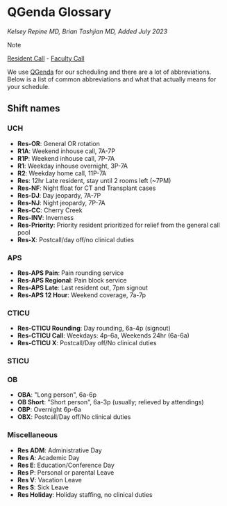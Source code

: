 # QGenda Glossary

*Kelsey Repine MD, Brian Tashjian MD, Added July 2023*

> [!NOTE]
> [Resident Call](https://app.qgenda.com/link/view?linkKey=a2f4aeb1-b6da-4b0f-b430-c6ef72935427) - 
> [Faculty Call](https://app.qgenda.com/Link/view?linkKey=0918c1e2-da08-49b4-b2a2-c3942f460789)

We use [QGenda](https://app.qgenda.com/Dashboard/Company/33280b0e-7779-4a51-a205-9cd2cd934f2c) for our scheduling and there are a lot of abbreviations. Below is a list of common abbreviations and what that actually means for your schedule.

## Shift names

### UCH

- **Res-OR**: General OR rotation
- **R1A**: Weekend inhouse call, 7A-7P
- **R1P**: Weekend inhouse call, 7P-7A
- **R1**: Weekday inhouse overnight, 3P-7A
- **R2**: Weekday home call, 11P-7A
- **Res**: 12hr Late resident, stay until 2 rooms left (~7PM)
- **Res-NF**: Night float for CT and Transplant cases
- **Res-DJ**: Day jeopardy, 7A-7P
- **Res-NJ**: Night jeopardy, 7P-7A
- **Res-CC**: Cherry Creek
- **Res-INV**: Inverness
- **Res-Priority**: Priority resident prioritized for relief from the general call pool
- **Res-X**: Postcall/day off/no clinical duties

### APS

- **Res-APS Pain**: Pain rounding service
- **Res-APS Regional**: Pain block service
- **Res-APS Late**: Last resident out, 7pm signout
- **Res-APS 12 Hour**: Weekend coverage, 7a-7p

### CTICU

- **Res-CTICU Rounding**: Day rounding, 6a-4p (signout)
- **Res-CTICU Call**: Weekdays: 4p-6a, Weekends 24hr (6a-6a)
- **Res-CTICU X**: Postcall/Day off/No clinical duties

### STICU

### OB

- **OBA**: "Long person", 6a-6p
- **OB Short**: "Short person", 6a-3p (usually; relieved by attendings)
- **OBP**: Overnight 6p-6a
- **OBX**: Postcall/Day off/No clinical duties

### Miscellaneous

- **Res ADM**: Administrative Day
- **Res A**: Academic Day
- **Res E**: Education/Conference Day
- **Res P**: Personal or parental Leave
- **Res V**: Vacation Leave
- **Res S**: Sick Leave
- **Res Holiday**: Holiday staffing, no clinical duties
